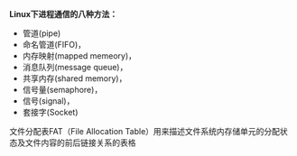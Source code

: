 

**Linux下进程通信的八种方法：**

- 管道(pipe)
- 命名管道(FIFO)，
- 内存映射(mapped memeory)，
- 消息队列(message queue)，
- 共享内存(shared  memory)，
- 信号量(semaphore)，
- 信号(signal)，
- 套接字(Socket)





文件分配表FAT（File Allocation Table）用来描述文件系统内存储单元的分配状态及文件内容的前后链接关系的表格